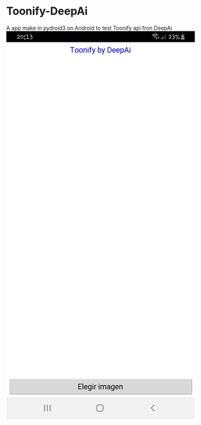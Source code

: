 # Toonify-DeepAi

A app make in pydroid3 on Android to test Toonify api fron DeepAi
![Screenshot](screen1.jpg)
